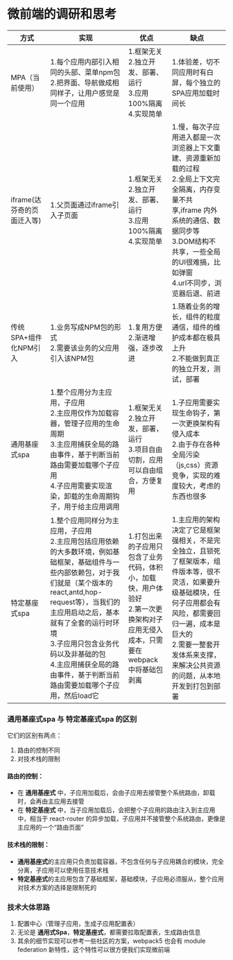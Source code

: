 # 微前端的调研和思考

|方式|实现|优点|缺点|
|-|-|-|-|
|MPA（当前使用）|1.每个应用内部引入相同的头部、菜单npm包<br>2.把界面、导航做成相同样子，让用户感觉是同一个应用|1.框架无关<br>2.独立开发、部署、运行<br>3.应用100%隔离<br>4.实现简单|1.体验差，切不同应用时有白屏，每个独立的SPA应用加载时间长|
|iframe(达芬奇的页面迁入等)|1.父页面通过iframe引入子页面|1.框架无关<br>2.独立开发、部署、运行<br>3.应用100%隔离<br>4.实现简单|1.慢，每次子应用进入都是一次浏览器上下文重建、资源重新加载的过程<br>2.全局上下文完全隔离，内存变量不共享,iframe 内外系统的通信、数据同步等<br>3.DOM结构不共享，一些全局的UI很难搞，比如弹窗<br>4.url不同步，浏览器后退、前进|
|传统SPA+组件化NPM引入|1.业务写成NPM包的形式<br>2.需要该业务的父应用引入该NPM包|1.复用方便<br>2.渐进增强，逐步改进<br>|1.随着业务的增长，组件的粒度通信，组件的维护成本都在极具上升<br>2.不能做到真正的独立开发，测试，部署|
|通用基座式spa|1.整个应用分为主应用，子应用<br>2.主应用仅作为加载容器，管理子应用的生命周期<br>3.主应用捕获全局的路由事件，基于判断当前路由需要加载哪个子应用<br>4.子应用需要实现渲染，卸载的生命周期钩子，用于给主应用调用|1.框架无关<br>2.独立开发，部署，运行<br>3.项目自由切割，应用可以自由组合，方便复用|1.子应用需要实现生命钩子，第一次更换架构有侵入成本<br>2.由于存在各种全局污染（js,css）资源竞争，实现的难度较大，考虑的东西也很多|
|特定基座式spa|1.整个应用同样分为主应用，子应用<br>2.主应用包括应用依赖的大多数环境，例如基础框架，基础组件与一些内部依赖包，对于我们就是（某个版本的react,antd,hop-request等），当我们的主应用启动之后，基本就有了全套的运行时环境<br>3.子应用只包含业务代码以及非基础的包<br>4.主应用捕获全局的路由事件，基于判断当前路由需要加载哪个子应用，然后load它|1.打包出来的子应用只包含了业务代码，体积小，加载快，用户体验好<br>2.第一次更换架构对子应用无侵入成本，只需要在webpack中将基础包剥离|1.主应用的架构决定了它是框架强相关，不是完全独立，且锁死了框架版本，组件版本等，很不灵活，如果要升级基础模块，任何子应用都会有风险，都需要回归一遍，成本是巨大的<br>2.需要一整套开发体系来支撑，来解决公共资源的问题，从本地开发到打包到部署|

### 通用基座式spa 与 特定基座式spa 的区别
它们的区别有两点：
1. 路由的控制不同
2. 对技术栈的限制

#### 路由的控制：
- 在 **通用基座式** 中，子应用加载后，会由子应用去接管整个系统路由，卸载时，会再由主应用去接管
- 在 **特定基座式** 中，当子应用加载后，会把整个子应用的路由注入到主应用中，相当于 react-router 的异步加载，子应用并不接管整个系统路由，更像是主应用的一个“路由页面”

#### 技术栈的限制：
- **通用基座式**的主应用只负责加载容器，不包含任何与子应用耦合的模块，完全分离，子应用可以使用任意技术栈
- **特定基座式**的主应用包含了基础框架，基础模块，子应用必须服从，整个应用对技术方案的选择是限制死的

### 技术大体思路
1. 配置中心（管理子应用，生成子应用配置表）
2. 无论是 **通用式Spa**，**特定基座式**，都需要拉取配置表，生成路由信息
3. 其余的细节实现可以参考一些社区的方案，webpack5 也会有 module federation 新特性，这个特性可以很方便我们实现微前端





